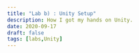 ```yaml
---
title: "Lab b) : Unity Setup"
description: How I got my hands on Unity.
date: 2020-09-17
draft: false
tags: [labs,Unity]
---
```

